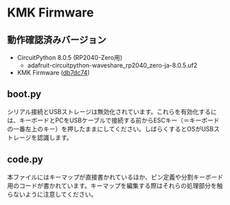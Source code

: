 # KMK Firmware

## 動作確認済みバージョン

- CircuitPython 8.0.5 (RP2040-Zero用)
  - adafruit-circuitpython-waveshare_rp2040_zero-ja-8.0.5.uf2
- KMK Firmware ([db7dc74](https://github.com/KMKfw/kmk_firmware/commit/db7dc7475225109aded850c923b10d1800329230))

## boot.py

シリアル接続とUSBストレージは無効化されています。これらを有効化するには、キーボードとPCをUSBケーブルで接続する前からESCキー（＝キーボードの一番左上のキー）を押したままにしてください。しばらくするとOSがUSBストレージを認識します。

## code.py

本ファイルにはキーマップが直接書かれているほか、ピン定義や分割キーボード用のコードが書かれています。キーマップを編集する際はそれらの処理部分を触らないように注意してください。